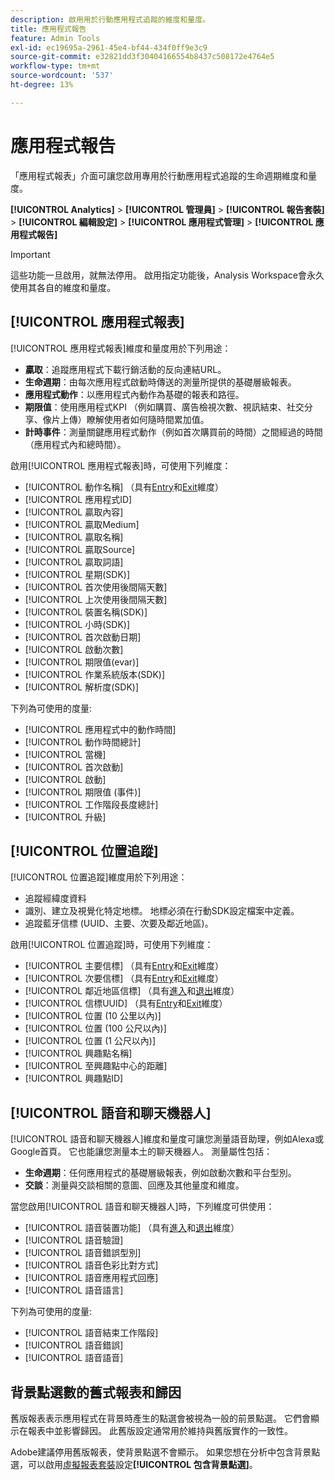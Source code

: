 ```yaml
---
description: 啟用用於行動應用程式追蹤的維度和量度。
title: 應用程式報告
feature: Admin Tools
exl-id: ec19695a-2961-45e4-bf44-434f0ff9e3c9
source-git-commit: e32821dd3f30404166554b8437c508172e4764e5
workflow-type: tm+mt
source-wordcount: '537'
ht-degree: 13%

---
```


# 應用程式報告

「應用程式報表」介面可讓您啟用專用於行動應用程式追蹤的生命週期維度和量度。

**[!UICONTROL Analytics]** > **[!UICONTROL 管理員]** > **[!UICONTROL 報告套裝]** > **[!UICONTROL 編輯設定]** > **[!UICONTROL 應用程式管理]** > **[!UICONTROL 應用程式報告]**

>[!IMPORTANT]
>
>這些功能一旦啟用，就無法停用。 啟用指定功能後，Analysis Workspace會永久使用其各自的維度和量度。

## [!UICONTROL 應用程式報表]

[!UICONTROL 應用程式報表]維度和量度用於下列用途：

* **贏取**：追蹤應用程式下載行銷活動的反向連結URL。
* **生命週期**：由每次應用程式啟動時傳送的測量所提供的基礎層級報表。
* **應用程式動作**：以應用程式內動作為基礎的報表和路徑。
* **期限值**：使用應用程式KPI （例如購買、廣告檢視次數、視訊結束、社交分享、像片上傳）瞭解使用者如何隨時間累加值。
* **計時事件**：測量關鍵應用程式動作（例如首次購買前的時間）之間經過的時間（應用程式內和總時間）。

啟用[!UICONTROL 應用程式報表]時，可使用下列維度：

* [!UICONTROL 動作名稱] （具有[Entry](/help/components/dimensions/entry-dimensions.md)和[Exit](/help/components/dimensions/exit-dimensions.md)維度）
* [!UICONTROL 應用程式ID]
* [!UICONTROL 贏取內容]
* [!UICONTROL 贏取Medium]
* [!UICONTROL 贏取名稱]
* [!UICONTROL 贏取Source]
* [!UICONTROL 贏取詞語]
* [!UICONTROL 星期(SDK)]
* [!UICONTROL 首次使用後間隔天數]
* [!UICONTROL 上次使用後間隔天數]
* [!UICONTROL 裝置名稱(SDK)]
* [!UICONTROL 小時(SDK)]
* [!UICONTROL 首次啟動日期]
* [!UICONTROL 啟動次數]
* [!UICONTROL 期限值(evar)]
* [!UICONTROL 作業系統版本(SDK)]
* [!UICONTROL 解析度(SDK)]

下列為可使用的度量:

* [!UICONTROL 應用程式中的動作時間]
* [!UICONTROL 動作時間總計]
* [!UICONTROL 當機]
* [!UICONTROL 首次啟動]
* [!UICONTROL 啟動]
* [!UICONTROL 期限值 (事件)]
* [!UICONTROL 工作階段長度總計]
* [!UICONTROL 升級]

## [!UICONTROL 位置追蹤]

[!UICONTROL 位置追蹤]維度用於下列用途：

* 追蹤經緯度資料
* 識別、建立及視覺化特定地標。 地標必須在行動SDK設定檔案中定義。
* 追蹤藍牙信標 (UUID、主要、次要及鄰近地區)。

啟用[!UICONTROL 位置追蹤]時，可使用下列維度：

* [!UICONTROL 主要信標] （具有[Entry](/help/components/dimensions/entry-dimensions.md)和[Exit](/help/components/dimensions/exit-dimensions.md)維度）
* [!UICONTROL 次要信標] （具有[Entry](/help/components/dimensions/entry-dimensions.md)和[Exit](/help/components/dimensions/exit-dimensions.md)維度）
* [!UICONTROL 鄰近地區信標] （具有[進入](/help/components/dimensions/entry-dimensions.md)和[退出](/help/components/dimensions/exit-dimensions.md)維度）
* [!UICONTROL 信標UUID] （具有[Entry](/help/components/dimensions/entry-dimensions.md)和[Exit](/help/components/dimensions/exit-dimensions.md)維度）
* [!UICONTROL 位置 (10 公里以內)]
* [!UICONTROL 位置 (100 公尺以內)]
* [!UICONTROL 位置 (1 公尺以內)]
* [!UICONTROL 興趣點名稱]
* [!UICONTROL 至興趣點中心的距離]
* [!UICONTROL 興趣點ID]

## [!UICONTROL 語音和聊天機器人]

[!UICONTROL 語音和聊天機器人]維度和量度可讓您測量語音助理，例如Alexa或Google首頁。 它也能讓您測量本土的聊天機器人。 測量屬性包括：

* **生命週期**：任何應用程式的基礎層級報表，例如啟動次數和平台型別。
* **交談**：測量與交談相關的意圖、回應及其他量度和維度。

當您啟用[!UICONTROL 語音和聊天機器人]時，下列維度可供使用：

* [!UICONTROL 語音裝置功能] （具有[進入](/help/components/dimensions/entry-dimensions.md)和[退出](/help/components/dimensions/exit-dimensions.md)維度）
* [!UICONTROL 語音驗證]
* [!UICONTROL 語音錯誤型別]
* [!UICONTROL 語音色彩比對方式]
* [!UICONTROL 語音應用程式回應]
* [!UICONTROL 語音語言]

下列為可使用的度量:

* [!UICONTROL 語音結束工作階段]
* [!UICONTROL 語音錯誤]
* [!UICONTROL 語音語音]

## 背景點選數的舊式報表和歸因

舊版報表表示應用程式在背景時產生的點選會被視為一般的前景點選。 它們會顯示在報表中並影響歸因。 此舊版設定通常用於維持與舊版實作的一致性。

Adobe建議停用舊版報表，使背景點選不會顯示。 如果您想在分析中包含背景點選，可以啟用[虛擬報表套裝](/help/components/vrs/vrs-about.md)設定&#x200B;**[!UICONTROL 包含背景點選]**。
